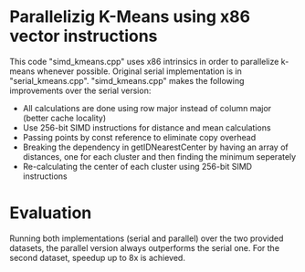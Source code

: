 # Parallelizig K-Means using x86 vector instructions

This code "simd_kmeans.cpp" uses x86 intrinsics in order to parallelize k-means whenever possible. Original serial implementation is in "serial_kmeans.cpp". 
"simd_kmeans.cpp" makes the following improvements over the serial version:
* All calculations are done using row major instead of column major (better cache locality)
* Use 256-bit SIMD instructions for distance and mean calculations
* Passing points by const reference to eliminate copy overhead
* Breaking the dependency in getIDNearestCenter by having an array of distances, one for each cluster and then finding the minimum seperately
* Re-calculating the center of each cluster using 256-bit SIMD instructions

# Evaluation 
Running both implementations (serial and parallel) over the two provided datasets, the parallel version always outperforms the serial one. For the second dataset, speedup up to 8x is achieved. 